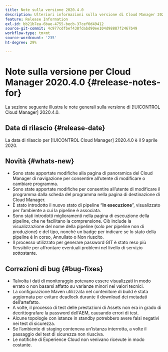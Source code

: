 ```yaml
---
title: Note sulla versione 2020.4.0
description: Ulteriori informazioni sulla versione di Cloud Manager 2020.4.0
feature: Release Information
exl-id: bb21b7ea-6bae-4755-becb-37cef0d49412
source-git-commit: 4c977cdfbef438fdabd90ee104d98887f2467b49
workflow-type: tm+mt
source-wordcount: '235'
ht-degree: 29%

---
```


# Note sulla versione per Cloud Manager 2020.4.0 {#release-notes-for}

La sezione seguente illustra le note generali sulla versione di [!UICONTROL Cloud Manager] 2020.4.0.

## Data di rilascio {#release-date}

La data di rilascio per [!UICONTROL Cloud Manager] 2020.4.0 è il 9 aprile 2020.

## Novità {#whats-new}

* Sono state apportate modifiche alla pagina di panoramica del Cloud Manager di navigazione per consentire all’utente di modificare o cambiare programma.
* Sono state apportate modifiche per consentire all’utente di modificare il programma dalla scheda del programma nella pagina di destinazione di Cloud Manager.
* È stato introdotto il nuovo stato di pipeline “**In esecuzione**”, visualizzato per l’ambiente a cui la pipeline è associata.
* Sono stati introdotti miglioramenti nella pagina di esecuzione della pipeline, che ne facilitano la comprensione. Ciò include la visualizzazione del nome della pipeline (solo per pipeline non di produzione) e del tipo, nonché un badge per indicare se lo stato della pipeline è In corso, Annullato o Non riuscito.
* Il processo utilizzato per generare password GIT è stato reso più flessibile per affrontare eventuali problemi nel livello di servizio sottostante.

## Correzioni di bug {#bug-fixes}

* Talvolta i dati di monitoraggio potevano essere visualizzati in modo errato o non basarsi affatto su varianze minori nei valori tecnici.
* La configurazione Maven utilizzata nel contenitore di build è stata aggiornata per evitare deadlock durante il download dei metadati dell’artefatto.
* A volte, il processo di test delle prestazioni di Assets non era in grado di decrittografare la password dell’AEM, causando errori di test.
* Alcune topologie con istanze in standby potrebbero avere falsi negativi nei test di sicurezza.
* Se l’ambiente di staging conteneva un’istanza interrotta, a volte il passaggio del test di sicurezza non riusciva.
* Le notifiche di Experience Cloud non venivano ricevute in modo costante.

